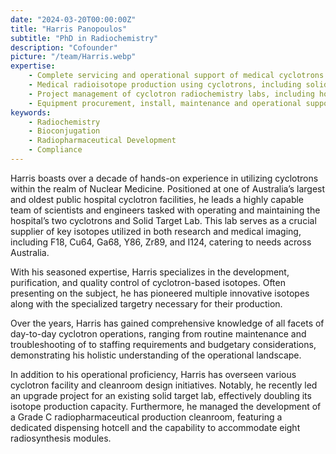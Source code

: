 ```yaml
---
date: "2024-03-20T00:00:00Z"
title: "Harris Panopoulos"
subtitle: "PhD in Radiochemistry"
description: "Cofounder"
picture: "/team/Harris.webp"
expertise:
    - Complete servicing and operational support of medical cyclotrons and ancillary equipment
    - Medical radioisotope production using cyclotrons, including solid target production, purification techniques and development for Cu-64, Ga-68, Y-86, Zr-89 and I-124
    - Project management of cyclotron radiochemistry labs, including hotcell and cleanroom design and construction
    - Equipment procurement, install, maintenance and operational support
keywords:
    - Radiochemistry
    - Bioconjugation
    - Radiopharmaceutical Development
    - Compliance
---
```

Harris boasts over a decade of hands-on experience in utilizing cyclotrons within the realm of Nuclear Medicine. Positioned at one of Australia’s largest and oldest public hospital cyclotron facilities, he leads a highly capable team of scientists and engineers tasked with operating and maintaining the hospital’s two cyclotrons and Solid Target Lab. This lab serves as a crucial supplier of key isotopes utilized in both research and medical imaging, including F18, Cu64, Ga68, Y86, Zr89, and I124, catering to needs across Australia.

With his seasoned expertise, Harris specializes in the development, purification, and quality control of cyclotron-based isotopes. Often presenting on the subject, he has pioneered multiple innovative isotopes along with the specialized targetry necessary for their production.

 

Over the years, Harris has gained comprehensive knowledge of all facets of day-to-day cyclotron operations, ranging from routine maintenance and troubleshooting of to staffing requirements and budgetary considerations, demonstrating his holistic understanding of the operational landscape.

In addition to his operational proficiency, Harris has overseen various cyclotron facility and cleanroom design initiatives. Notably, he recently led an upgrade project for an existing solid target lab, effectively doubling its isotope production capacity. Furthermore, he managed the development of a Grade C radiopharmaceutical production cleanroom, featuring a dedicated dispensing hotcell and the capability to accommodate eight radiosynthesis modules.